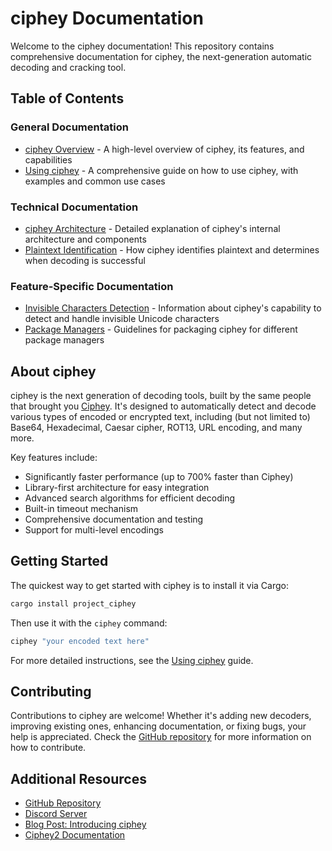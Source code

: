 # ciphey Documentation

Welcome to the ciphey documentation! This repository contains comprehensive documentation for ciphey, the next-generation automatic decoding and cracking tool.

## Table of Contents

### General Documentation

- [ciphey Overview](ciphey_overview.md) - A high-level overview of ciphey, its features, and capabilities
- [Using ciphey](using_ciphey.md) - A comprehensive guide on how to use ciphey, with examples and common use cases

### Technical Documentation

- [ciphey Architecture](ciphey_architecture.md) - Detailed explanation of ciphey's internal architecture and components
- [Plaintext Identification](plaintext_identification.md) - How ciphey identifies plaintext and determines when decoding is successful

### Feature-Specific Documentation

- [Invisible Characters Detection](invisible_characters.md) - Information about ciphey's capability to detect and handle invisible Unicode characters
- [Package Managers](package-managers.md) - Guidelines for packaging ciphey for different package managers

## About ciphey

ciphey is the next generation of decoding tools, built by the same people that brought you [Ciphey](https://github.com/ciphey/ciphey). It's designed to automatically detect and decode various types of encoded or encrypted text, including (but not limited to) Base64, Hexadecimal, Caesar cipher, ROT13, URL encoding, and many more.

Key features include:

- Significantly faster performance (up to 700% faster than Ciphey)
- Library-first architecture for easy integration
- Advanced search algorithms for efficient decoding
- Built-in timeout mechanism
- Comprehensive documentation and testing
- Support for multi-level encodings

## Getting Started

The quickest way to get started with ciphey is to install it via Cargo:

```bash
cargo install project_ciphey
```

Then use it with the `ciphey` command:

```bash
ciphey "your encoded text here"
```

For more detailed instructions, see the [Using ciphey](using_ciphey.md) guide.

## Contributing

Contributions to ciphey are welcome! Whether it's adding new decoders, improving existing ones, enhancing documentation, or fixing bugs, your help is appreciated. Check the [GitHub repository](https://github.com/bee-san/ciphey) for more information on how to contribute.

## Additional Resources

- [GitHub Repository](https://github.com/bee-san/ciphey)
- [Discord Server](http://discord.skerritt.blog)
- [Blog Post: Introducing ciphey](https://skerritt.blog/introducing-ciphey/)
- [Ciphey2 Documentation](https://broadleaf-angora-7db.notion.site/Ciphey2-32d5eea5d38b40c5b95a9442b4425710)